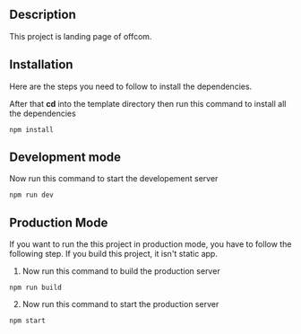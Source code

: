 ## Description

This project is landing page of offcom.

## Installation

Here are the steps you need to follow to install the dependencies.

After that **cd** into the template directory then run this command to install all the dependencies

```
npm install
```

## Development mode

Now run this command to start the developement server

```
npm run dev
```

## Production Mode

If you want to run the this project in production mode, you have to follow the following step.
If you build this project, it isn't static app.

1. Now run this command to build the production server

```
npm run build
```

2. Now run this command to start the production server

```
npm start
```
